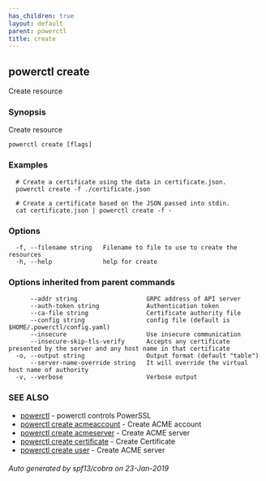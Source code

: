 ```yaml
---
has_children: true
layout: default
parent: powerctl
title: create
---
```

## powerctl create

Create resource

### Synopsis

Create resource

```
powerctl create [flags]
```

### Examples

```
  # Create a certificate using the data in certificate.json.
  powerctl create -f ./certificate.json

  # Create a certificate based on the JSON passed into stdin.
  cat certificate.json | powerctl create -f -
```

### Options

```
  -f, --filename string   Filename to file to use to create the resources
  -h, --help              help for create
```

### Options inherited from parent commands

```
      --addr string                   GRPC address of API server
      --auth-token string             Authentication token
      --ca-file string                Certificate authority file
      --config string                 config file (default is $HOME/.powerctl/config.yaml)
      --insecure                      Use insecure communication
      --insecure-skip-tls-verify      Accepts any certificate presented by the server and any host name in that certificate
  -o, --output string                 Output format (default "table")
      --server-name-override string   It will override the virtual host name of authority
  -v, --verbose                       Verbose output
```

### SEE ALSO

* [powerctl](powerctl.md)	 - powerctl controls PowerSSL
* [powerctl create acmeaccount](powerctl_create_acmeaccount.md)	 - Create ACME account
* [powerctl create acmeserver](powerctl_create_acmeserver.md)	 - Create ACME server
* [powerctl create certificate](powerctl_create_certificate.md)	 - Create Certificate
* [powerctl create user](powerctl_create_user.md)	 - Create ACME server

###### Auto generated by spf13/cobra on 23-Jan-2019
